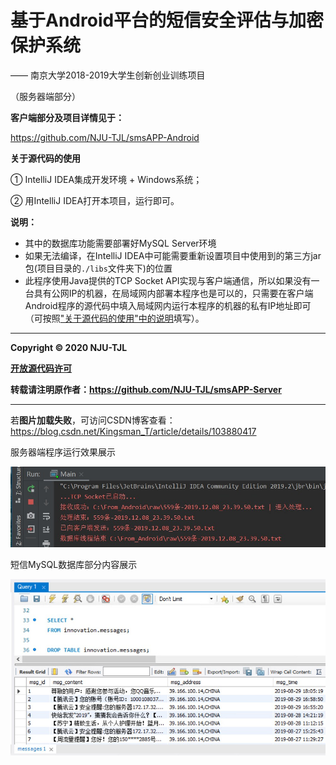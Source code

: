 

# 基于Android平台的短信安全评估与加密保护系统

 —— 南京大学2018-2019大学生创新创业训练项目

（服务器端部分）  

**客户端部分及项目详情见于：**

https://github.com/NJU-TJL/smsAPP-Android



**关于源代码的使用**

① IntelliJ IDEA集成开发环境 + Windows系统；

② 用IntelliJ IDEA打开本项目，运行即可。

**说明：**

+ 其中的数据库功能需要部署好MySQL Server环境
+ 如果无法编译，在IntelliJ IDEA中可能需要重新设置项目中使用到的第三方jar包(项目目录的`./libs`文件夹下)的位置
+ 此程序使用Java提供的TCP Socket API实现与客户端通信，所以如果没有一台具有公网IP的机器，在局域网内部署本程序也是可以的，只需要在客户端Android程序的源代码中填入局域网内运行本程序的机器的私有IP地址即可（可按照["关于源代码的使用"中的说明](https://github.com/NJU-TJL/smsAPP-Android)填写）。

****

**Copyright © 2020 NJU-TJL**  

**[开放源代码许可](https://github.com/NJU-TJL/smsAPP-Server/blob/master/LICENSE)**

**转载请注明原作者：https://github.com/NJU-TJL/smsAPP-Server**  

****

若**图片加载失败**，可访问CSDN博客查看：https://blog.csdn.net/Kingsman_T/article/details/103880417

服务器端程序运行效果展示

<img src="./ImageMD/服务器端程序运行效果展示.jpg" width="600" />

短信MySQL数据库部分内容展示

<img src="./ImageMD/短信MySQL数据库部分内容展示.jpg" width="600" />